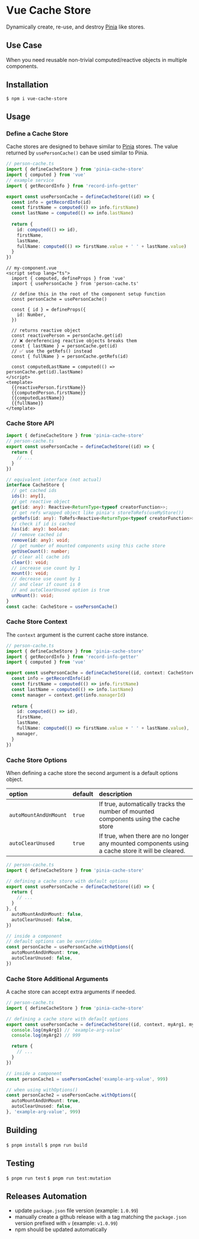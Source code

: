 # Vue Cache Store
Dynamically create, re-use, and destroy [Pinia](https://pinia.vuejs.org/) like stores.

## Use Case
When you need reusable non-trivial computed/reactive objects in multiple components.

## Installation

`$ npm i vue-cache-store`

## Usage

### Define a Cache Store
Cache stores are designed to behave similar to [Pinia](https://pinia.vuejs.org/) stores. 
The value returned by `usePersonCache()` can be used similar to Pinia.
```ts
// person-cache.ts
import { defineCacheStore } from 'pinia-cache-store'
import { computed } from 'vue'
// example service
import { getRecordInfo } from 'record-info-getter'

export const usePersonCache = defineCacheStore((id) => {
  const info = getRecordInfo(id)
  const firstName = computed(() => info.firstName)
  const lastName = computed(() => info.lastName)
  
  return {
    id: computed(() => id),
    firstName,
    lastName,
    fullName: computed(() => firstName.value + ' ' + lastName.value)
  }
})
```

```vue
// my-component.vue
<script setup lang="ts">
  import { computed, defineProps } from 'vue'
  import { usePersonCache } from 'person-cache.ts'
  
  // define this in the root of the component setup function
  const personCache = usePersonCache()
  
  const { id } = defineProps({
    id: Number,
  })

  // returns reactive object
  const reactivePerson = personCache.get(id)
  // ❌ dereferencing reactive objects breaks them
  const { lastName } = personCache.get(id)
  // ✅ use the getRefs() instead
  const { fullName } = personCache.getRefs(id)
  
  const computedLastName = computed(() => personCache.get(id).lastName)
</script>
<template>
  {{reactivePerson.firstName}}
  {{computedPerson.firstName}}	
  {{computedLastName}}
  {{fullName}}
</template>
```
### Cache Store API
```ts
import { defineCacheStore } from 'pinia-cache-store'
// person-cache.ts
export const usePersonCache = defineCacheStore((id) => {
  return {
    // ...
  }
})

// equivalent interface (not actual)
interface CacheStore {
  // get cached ids
  ids(): any[],
  // get reactive object
  get(id: any): Reactive<ReturnType<typeof creatorFunction>>;
  // get refs wrapped object like pinia's storeToRefs(useMyStore())
  getRefs(id: any): ToRefs<Reactive<ReturnType<typeof creatorFunction>>>;
  // check if id is cached
  has(id: any): boolean;
  // remove cached id
  remove(id: any): void;
  // get number of mounted components using this cache store
  getUseCount(): number;
  // clear all cache ids
  clear(): void;
  // increase use count by 1
  mount(): void;
  // decrease use count by 1 
  // and clear if count is 0
  // and autoClearUnused option is true
  unMount(): void;
}
const cache: CacheStore = usePersonCache()
```

### Cache Store Context
The `context` argument is the current cache store instance.

```ts
// person-cache.ts
import { defineCacheStore } from 'pinia-cache-store'
import { getRecordInfo } from 'record-info-getter'
import { computed } from 'vue'

export const usePersonCache = defineCacheStore((id, context: CacheStore) => {
  const info = getRecordInfo(id)
  const firstName = computed(() => info.firstName)
  const lastName = computed(() => info.lastName)
  const manager = context.get(info.managerId)
  
  return {
    id: computed(() => id),
    firstName,
    lastName,
    fullName: computed(() => firstName.value + ' ' + lastName.value),
    manager,
  }
})
```

### Cache Store Options

When defining a cache store the second argument is a default options object.

| option                | default | description                                                                                      |
|:----------------------|:--------|:-------------------------------------------------------------------------------------------------|
| `autoMountAndUnMount` | `true`  | If true, automatically tracks the number of mounted components using the cache store             |
| `autoClearUnused`     | `true`  | If true, when there are no longer any mounted components using a cache store it will be cleared. |

```ts
// person-cache.ts
import { defineCacheStore } from 'pinia-cache-store'

// defining a cache store with default options
export const usePersonCache = defineCacheStore((id) => {
  return {
    // ...
  }
}, {
  autoMountAndUnMount: false,
  autoClearUnused: false,
})

// inside a component
// default options can be overridden
const personCache = usePersonCache.withOptions({
  autoMountAndUnMount: true,
  autoClearUnused: false,
})
```

### Cache Store Additional Arguments

A cache store can accept extra arguments if needed.

```ts
// person-cache.ts
import { defineCacheStore } from 'pinia-cache-store'

// defining a cache store with default options
export const usePersonCache = defineCacheStore((id, context, myArg1, myArg2) => {
  console.log(myArg1) // 'example-arg-value'
  console.log(myArg2) // 999

  return {
    // ...
  }
})

// inside a component
const personCache1 = usePersonCache('example-arg-value', 999)

// when using withOptions()
const personCache2 = usePersonCache.withOptions({
  autoMountAndUnMount: true,
  autoClearUnused: false,
}, 'example-arg-value', 999)
```

## Building

`$ pnpm install`
`$ pnpm run build`

## Testing

`$ pnpm run test`
`$ pnpm run test:mutation`

## Releases Automation

- update `package.json` file version (example: `1.0.99`)
- manually create a github release with a tag matching the `package.json` version prefixed with `v` (example: `v1.0.99`)
- npm should be updated automatically
